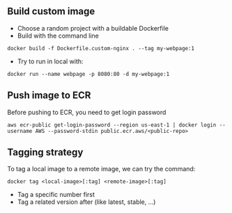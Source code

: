 ## Build custom image

-   Choose a random project with a buildable Dockerfile
-   Build with the command line

```
docker build -f Dockerfile.custom-nginx . --tag my-webpage:1
```

-   Try to run in local with:

```
docker run --name webpage -p 8080:80 -d my-webpage:1
```

## Push image to ECR

Before pushing to ECR, you need to get login password

```
aws ecr-public get-login-password --region us-east-1 | docker login --username AWS --password-stdin public.ecr.aws/<public-repo>
```

## Tagging strategy

To tag a local image to a remote image, we can try the command:

```
docker tag <local-image>[:tag] <remote-image>[:tag]

```

-   Tag a specific number first
-   Tag a related version after (like latest, stable, ...)

##
